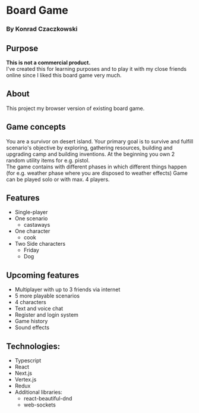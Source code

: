 # Board Game

### By Konrad Czaczkowski

## Purpose

<strong>This is not a commercial product.</strong>
<br> I've created this for learning purposes and to play it with my close friends online since I liked this board game
very much.

## About

This project my browser version of existing board
game.

## Game concepts

You are a survivor on desert island. Your primary goal is
to survive and fulfill scenario's objective by exploring,
gathering resources, building and upgrading camp and building inventions.
At the beginning you own 2 random utility items for e.g. pistol.
<br>
The game contains with different phases in which different things happen  (for e.g. weather phase where you are disposed
to weather effects)
Game can be played solo or with max. 4 players.

## Features

* Single-player
* One scenario
    * castaways
* One character
    * cook
* Two Side characters
    * Friday
    * Dog

## Upcoming features

* Multiplayer with up to 3 friends via internet
* 5 more playable scenarios
* 4 characters
* Text and voice chat
* Register and login system
* Game history
* Sound effects

## Technologies:

* Typescript
* React
* Next.js
* Vertex.js
* Redux
* Additional libraries:
    * react-beautiful-dnd
    * web-sockets


